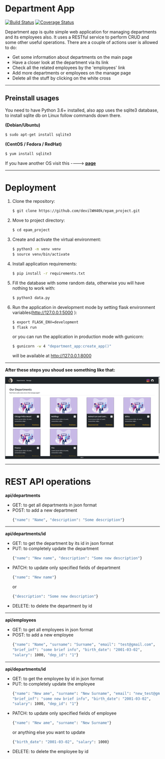 # Department App 
[![Build Status](https://app.travis-ci.com/devilWH40k/epam_project.svg?branch=main)](https://app.travis-ci.com/devilWH40k/epam_project)
[![Coverage Status](https://coveralls.io/repos/github/devilWH40k/epam_project/badge.svg)](https://coveralls.io/github/devilWH40k/epam_project)

Department app is quite simple web application for managing departments and its employees also.
It uses a RESTful service to perform CRUD and some other useful operations. There are a couple
of actions user is allowed to do:
- Get some information about departments on the main page
- Have a closer look at the department via its link
- Check all the related employees by the 'employees' link
- Add more departments or employees on the manage page
- Delete all the stuff by clicking on the white cross
-------------

## Preinstall usages

You need to have Python 3.6+ installed, also app uses the sqlite3 database, to install sqlite db on
Linux follow commands down there.

**(Debian/Ubuntu)**
```sh
$ sudo apt-get install sqlite3
```
**(CentOS / Fedora / RedHat)**
```sh
$ yum install sqlite3
```

If you have another OS visit this ----> **[page]** 

-------------

# Deployment

1. Clone the repository:
    ```sh
    $ git clone https://github.com/devilWH40k/epam_project.git
    ```
2. Move to project directory:
    ```sh
    $ cd epam_project
    ```
3. Create and activate the virtual environment:
    ```sh
    $ python3 -m venv venv
    $ source venv/bin/activate
    ```
4. Install application requirements:
    ```sh
    $ pip install -r requirements.txt
    ```
5. Fill the database with some random data, otherwise you will have nothing to work with:
    ```sh
    $ python3 data.py
    ``` 
6. Run the application in development mode by setting flask environment variables(http://127.0.0.1:5000 ):
    ```sh
    $ export FLASK_ENV=development
    $ flask run
    ```
   or you can run the application in production mode with gunicorn:
    ```sh
    $ gunicorn -w 4 "department_app:create_app()"
    ```
   will be available at http://127.0.0.1:8000 
-------------
**After these steps you shoud see something like that:**

![](https://github.com/devilWH40k/epam_project/blob/main/documentation/mockups/departments.png?raw=True)

-------------

# REST API operations

**api/departments**
- GET: to get all departments in json format
- POST: to add a new department
    ```sh
    {"name": "Name", "description": "Some description"}
    ```
-------------
**api/departments/id**
- GET: to get the department by its id in json format
- PUT: to completely update the department
    ```sh
    {"name": "New name", "description": "Some new description"}
    ```
- PATCH: to update only specified fields of department
    ```sh
    {"name": "New name"}
    ```
  or
    ```sh
    {"description": "Some new description"}
    ```
- DELETE: to delete the department by id
-------------
**api/employees**
- GET: to get all employees in json format
- POST: to add a new employee
    ```sh
    {"name": "Name", "surname": "Surname", "email": "test@gmail.com", 
    "brief_inf": "some brief info", "birth_date": "2001-03-02",
    "salary": 1000, "dep_id": "1"}
    ```
-------------
**api/departments/id**
- GET: to get the employee by id in json format
- PUT: to completely update the employee
    ```sh
    {"name": "New ame", "surname": "New Surname", "email": "new_test@gmail.com", 
    "brief_inf": "some new brief info", "birth_date": "2001-03-02",
    "salary": 1000, "dep_id": "1"}
    ```
- PATCH: to update only specified fields of employee
    ```sh
    {"name": "New ame", "surname": "New Surname"}
    ```
  or anything else you want to update
    ```sh
    {"birth_date": "2001-03-02", "salary": 1000}
    ```
- DELETE: to delete the employee by id


[page]: <https://www.servermania.com/kb/articles/install-sqlite/>